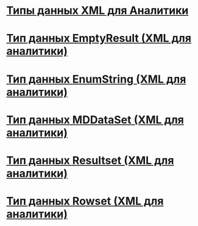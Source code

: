 # [Типы данных XML для Аналитики](xml-data-types-xmla.md)

# [Тип данных EmptyResult (XML для аналитики)](emptyresult-data-type-xmla.md)
# [Тип данных EnumString (XML для аналитики)](enumstring-data-type-xmla.md)
# [Тип данных MDDataSet (XML для аналитики)](mddataset-data-type-xmla.md)
# [Тип данных Resultset (XML для аналитики)](resultset-data-type-xmla.md)
# [Тип данных Rowset (XML для аналитики)](rowset-data-type-xmla.md)
